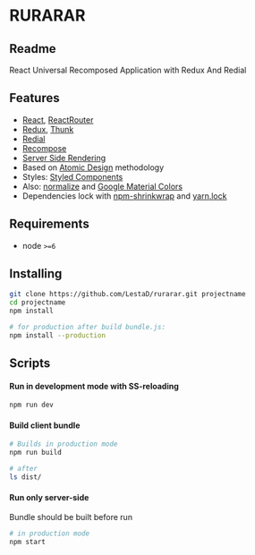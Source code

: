 # RURARAR

## Readme

React Universal Recomposed Application with Redux And Redial

## Features

- [React](https://github.com/facebook/react), [ReactRouter](https://github.com/ReactTraining/react-router)
- [Redux](https://github.com/reactjs/redux), [Thunk](https://github.com/gaearon/redux-thunk)
- [Redial](https://github.com/markdalgleish/redial)
- [Recompose](https://github.com/acdlite/recompose)
- [Server Side Rendering](src/server/render.js)
- Based on [Atomic Design](http://bradfrost.com/blog/post/atomic-web-design/) methodology
- Styles: [Styled Components](https://github.com/styled-components/styled-components)
- Also: [normalize](src/styles/normalize.js) and [Google Material Colors](https://github.com/danlevan/google-material-color)
- Dependencies lock with [npm-shrinkwrap](npm-shrinkwrap.json) and [yarn.lock](yarn.lock)


## Requirements

- node `>=6`

## Installing

```bash
git clone https://github.com/LestaD/rurarar.git projectname
cd projectname
npm install

# for production after build bundle.js:
npm install --production
```

## Scripts

#### Run in development mode with SS-reloading

```bash
npm run dev
```

#### Build client bundle

```bash
# Builds in production mode
npm run build

# after
ls dist/
```

#### Run only server-side

Bundle should be built before run

```bash
# in production mode
npm start
```
